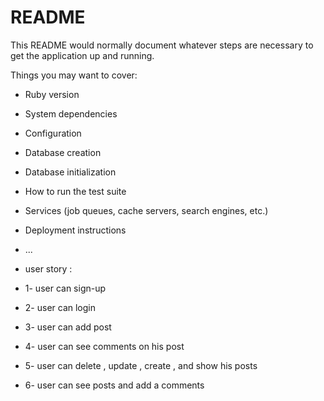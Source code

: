 # README

This README would normally document whatever steps are necessary to get the
application up and running.

Things you may want to cover:

* Ruby version

* System dependencies

* Configuration

* Database creation

* Database initialization

* How to run the test suite

* Services (job queues, cache servers, search engines, etc.)

* Deployment instructions

* ...

* user story :
* 1- user can sign-up 
* 2- user can login 
* 3- user can add post 
* 4- user can see comments on his post 
* 5- user can delete , update , create , and show his posts 
* 6- user can see posts and add a comments 

